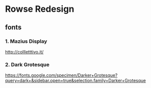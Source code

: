 # Rowse Redesign

## fonts

### 1. Mazius Display

http://collletttivo.it/

### 2. Dark Grotesque

https://fonts.google.com/specimen/Darker+Grotesque?query=dark+&sidebar.open=true&selection.family=Darker+Grotesque

